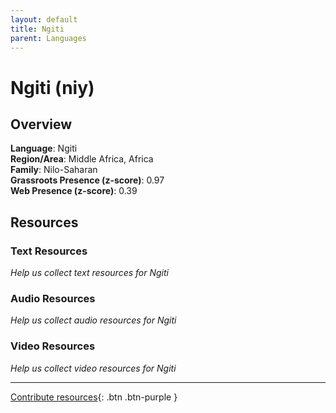 ```yaml
---
layout: default
title: Ngiti
parent: Languages
---
```


# Ngiti (niy)

## Overview

**Language**: Ngiti  
**Region/Area**: Middle Africa, Africa  
**Family**: Nilo-Saharan  
**Grassroots Presence (z-score)**: 0.97  
**Web Presence (z-score)**: 0.39  

## Resources

### Text Resources
*Help us collect text resources for Ngiti*

### Audio Resources
*Help us collect audio resources for Ngiti*

### Video Resources
*Help us collect video resources for Ngiti*

---

[Contribute resources](https://forms.office.com/e/1SfLJx3u1r){: .btn .btn-purple }
